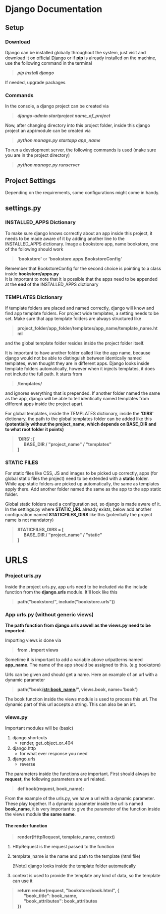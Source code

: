 # Django Documentation

## **Setup**

### **Download**

Django can be installed globally throughout the system, just visit and download it on [official Django](www.djangoproject.com/) or if **pip** is already installed on the machine, use the following command in the terminal

>**_pip install django_**

If needed, upgrade packages

### **Commands**

In the console, a django project can be created via
>**_django-admin startproject name_of_project_**

Now, after changing directory into this project folder, inside this django project an app/module can be created via 

>**_python manage.py startapp app_name_**

To run a development server, the following commands is used (make sure you are in the project directory)

>**_python manage.py runserver_**

## **Project Settings**

Depending on the requirements, some configurations might come in handy.

## **settings.py**
### **INSTALLED_APPS Dictionary**

To make sure django knows correctly about an app inside this project, it needs to be made aware of it by adding another line to the INSTALLED_APPS dictionary. Image a bookstore app, name bookstore, one of the following should work

>**'bookstore'** or **'bookstore.apps.BookstoreConfig'**

Remember that BookstoreConfig for the second choice is pointing to a class inside **bookstore/apps.py**\
It is important to note that it is possible that the apps need to be appended at the **end** of the INSTALLED_APPS dictionary

### **TEMPLATES Dictionary**

If template folders are placed and named correctly, django will know and find app template folders. For project wide templates, a setting needs to be set. Make sure that app template folders are always structured like 

>**project_folder/app_folder/templates/app_name/template_name.html**

and the global template folder resides inside the project folder itself.

It is important to have another folder called like the app name, because django would not be able to distinguish between identically named templates, even thought they are in different apps. Django looks inside template folders automatically, however when it injects templates, it does not include the full path. It starts from 

>**/templates/**

and ignores everything that is prepended. If another folder named the same as the app, django will be able to tell identically named templates from different apps inside the project apart.

For global templates, inside the TEMPLATES dictionary, inside the **'DIRS'** dictionary, the path to the global templates folder can be added like this **(potentially without the project_name, which depends on BASE_DIR and to what root folder it points)**

>**'DIRS': [\
&nbsp;&nbsp;&nbsp;&nbsp;&nbsp;&nbsp;BASE_DIR / "project_name" / "templates"\
]**

### **STATIC FILES**

For static files like CSS, JS and images to be picked up correctly, apps (for global static files the project) need to be extended with a **static** folder. While app static folders are picked up automatically, the same as templates apply there. Add another folder named the same as the app to the app static folder.

Global static folders need a configuration set, so django is made aware of it. In the settings.py where **STATIC_URL** already exists, below add another configuration named **STATICFILES_DIRS** like this (potentially the project name is not mandatory)

> **STATICFILES_DIRS = [\
&nbsp;&nbsp;&nbsp;&nbsp;&nbsp;&nbsp;BASE_DIR / "project_name" / "static"\
]**

# **URLS**

### **Project urls.py**

Inside the project urls.py, app urls need to be included via the include function from the **django.urls** module. It'll look like this

>**path("bookstore/", include("bookstore.urls"))**

### **App urls.py (without generic views)**

**The path function from django.urls aswell as the views.py need to be imported.**

Importing views is done via
> **from . import views**

Sometime it is important to add a variable above urlpatterns named **app_name**. The name of the app should be assigned to this. (e.g bookstore)

Urls can be given and should get a name. Here an example of an url with a dynamic parameter

> **path("book/<str:book_name>/", views.book, name='book')**

The book function inside the views module is used to process this url. The dynamic part of this url accepts a string. This can also be an int.

### **views.py**

Important modules will be (basic)

1. django.shortcuts 
    - render, get_object_or_404
2. django.http 
    - for what ever response you need
3. django.urls
    - reverse

The parameters inside the functions are important. First should always be **request**, the following parameters are url related. 

> **def book(request, book_name):**

From the example of the urls.py, we have a url with a dynamic parameter. These play together. If a dynamic parameter inside the url is named **book_name**, it is very important to give the parameter of the function inside the views module **the same name**.

#### **The render function**

> **render(HttpRequest, template_name, context)**

1. HttpRequest is the request passed to the function
2. template_name is the name and path to the template (html file)

    [!Note]
    django looks inside the template folder automatically
3. context is used to provide the template any kind of data, so the template can use it

>**return render(request, "bookstore/book.html", {\
&nbsp;&nbsp;&nbsp;&nbsp;&nbsp;&nbsp;"book_title": book_name,\
&nbsp;&nbsp;&nbsp;&nbsp;&nbsp;&nbsp;"book_attributes": book_attributes\
})**

